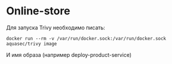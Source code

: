 # Online-store

Для запуска Trivy необходимо писать:

```
docker run --rm -v /var/run/docker.sock:/var/run/docker.sock aquasec/trivy image 
```
И имя образа (например deploy-product-service)
